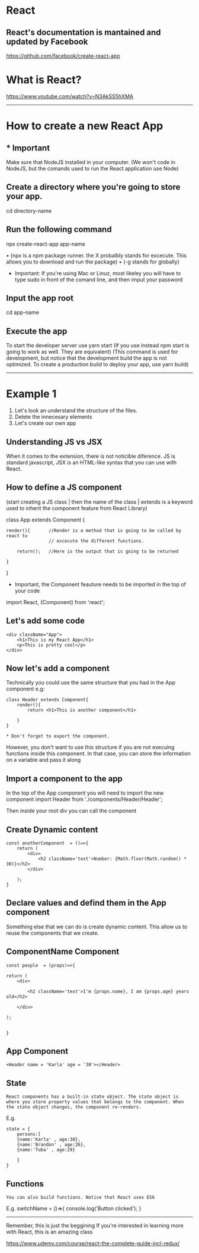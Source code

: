# React
## React's documentation is mantained and updated by Facebook
https://github.com/facebook/create-react-app


# What is React?
https://www.youtube.com/watch?v=N3AkSS5hXMA

----------------------------------------------------------

# How to create a new React App
## * Important
Make sure that NodeJS installed in your computer.
(We won't code in NodeJS, but the comands used to run the React application use Node)


## Create a directory where you're going to store your app. 
cd directory-name

## Run the following command
npx create-react-app app-name

• (npx is a npm package runner. the X probalbly stands for excecute. This allows you to download and run the package)
• (-g stands for globally)

* Important: If you're using Mac or Linuz, most likeley you will have to type sudo in front of the comand line, and then imput your password

## Input the app root
cd app-name

## Execute the app
To start the developer server use 
yarn start 
(If you use instead npm start is going to work as well. They are equivalent) 
(This command is used for development, but notice that the development build the app is not optimized. To create a production build to deploy your app, use yarn build)


-------------------------------------------------------------

# Example 1

1. Let's look an understand the structure of the files.
2. Delete the innecesary elements
3. Let's create our own app

## Understanding JS vs JSX
When it comes to the extension, there is not noticible diference. 
JS is standard javascript, JSX is an HTML-like syntax that you can use with React.

## How to define a JS component 

(start creating a JS class | then the name of the class | extends is a keyword used to inherit the component feature from React Library)

class App extends Component {

    render(){       //Render is a method that is going to be called by react to  
                    // excecute the different functions.  

        return();   //Here is the output that is going to be returned
    
    }

}

* Important, the Component feauture needs to be imported in the top of your code

import React, {Component} from 'react';


## Let's add some code
   
    <div className="App">
        <h1>This is my React App</h1>
        <p>This is pretty cool</p>
    </div>

## Now let's add a component

Technically you could use the same structure that you had in the App component
e.g:

    class Header extends Component{
        render(){
            return <h1>This is another component</h1>

        }
    }

    * Don't forget to export the component.

 However, you don't want to use this structure if you are not execuing functions inside this component. In that case, you can store the information on a variable and pass it along  

## Import a component to the app
In the top of the App component you will need to import the new component
import Header from './components/Header/Header';

Then inside your root div you can call the component
    <ComponentName/>

## Create Dynamic content

    const anotherComponent  = ()=>{
        return (
            <div>
                <h2 className='text'>Number: {Math.floor(Math.random() * 30)}</h2>
            </div>
        
        );
    }

## Declare values and defind them in the App component
Something else that we can do is create dynamic content. This allow us to reuse the components that we create. 

## ComponentName Component
    const people  = (props)=>{
  
    return (
        <div>
            
            <h2 className='text'>I'm {props.name}, I am {props.age} years old</h2>
        
        </div>
    
    );

            
    }

## App Component
    <Header name = 'Karla' age = '30'></Header>


## State
    React components has a built-in state object. The state object is where you store property values that belongs to the component. When the state object changes, the component re-renders.

E.g.

    state = {
        persons:[
        {name:'Karla' , age:30},
        {name:'Brandon' , age:26},
        {name:'Tuba' , age:29}

        ]
    }


## Functions
    You can also build functions. Notice that React uses ES6

   E.g.
        switchName = ()=>{
             console.log('Button clicked');
        }



------------------------------------------

Remember, this is just the beggining
If you're interested in learning more with React, this is an amazing class

https://www.udemy.com/course/react-the-complete-guide-incl-redux/